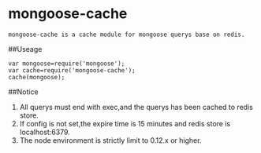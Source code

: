 # mongoose-cache

    mongoose-cache is a cache module for mongoose querys base on redis.


##Useage

    var mongoose=require('mongoose');
    var cache=require('mongoose-cache');
    cache(mongoose);

##Notice
1. All querys must end with exec,and the querys has been cached to redis store.
2. If config is not set,the expire time is 15 minutes and redis store is localhost:6379.
3. The node environment is strictly limit to 0.12.x or higher.
